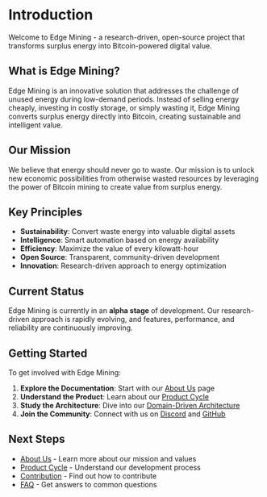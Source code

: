 # Introduction

Welcome to Edge Mining - a research-driven, open-source project that transforms surplus energy into Bitcoin-powered digital value.

## What is Edge Mining?

Edge Mining is an innovative solution that addresses the challenge of unused energy during low-demand periods. Instead of selling energy cheaply, investing in costly storage, or simply wasting it, Edge Mining converts surplus energy directly into Bitcoin, creating sustainable and intelligent value.

## Our Mission

We believe that energy should never go to waste. Our mission is to unlock new economic possibilities from otherwise wasted resources by leveraging the power of Bitcoin mining to create value from surplus energy.

## Key Principles

- **Sustainability**: Convert waste energy into valuable digital assets
- **Intelligence**: Smart automation based on energy availability
- **Efficiency**: Maximize the value of every kilowatt-hour
- **Open Source**: Transparent, community-driven development
- **Innovation**: Research-driven approach to energy optimization

## Current Status

Edge Mining is currently in an **alpha stage** of development. Our research-driven approach is rapidly evolving, and features, performance, and reliability are continuously improving.

## Getting Started

To get involved with Edge Mining:

1. **Explore the Documentation**: Start with our [About Us](/docs/about-us.html) page
2. **Understand the Product**: Learn about our [Product Cycle](/docs/product/product-cycle.html)
3. **Study the Architecture**: Dive into our [Domain-Driven Architecture](/docs/modelling/domain-driven-architecture-overview.html)
4. **Join the Community**: Connect with us on [Discord](https://discord.gg/edgemining) and [GitHub](https://github.com/edge-mining/docs)

## Next Steps

- [About Us](/docs/about-us.html) - Learn more about our mission and values
- [Product Cycle](/docs/product/product-cycle.html) - Understand our development process
- [Contribution](/docs/contribution.html) - Find out how to contribute
- [FAQ](/docs/faq.html) - Get answers to common questions 